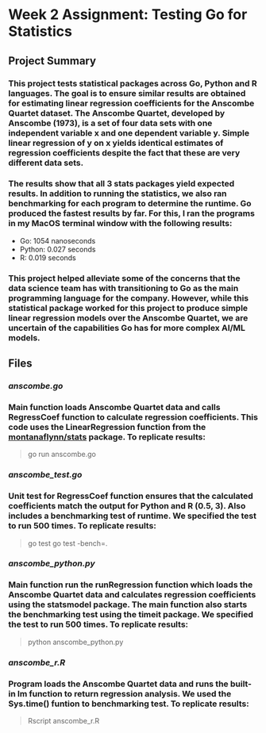 # Week 2 Assignment: Testing Go for Statistics

## Project Summary

### This project tests statistical packages across Go, Python and R languages. The goal is to ensure similar results are obtained for estimating linear regression coefficients for the Anscombe Quartet dataset. The Anscombe Quartet, developed by Anscombe (1973), is a set of four data sets with one independent variable x and one dependent variable y. Simple linear regression of y on x yields identical estimates of regression coefficients despite the fact that these are very different data sets.

### The results show that all 3 stats packages yield expected results. In addition to running the statistics, we also ran benchmarking for each program to determine the runtime. Go produced the fastest results by far. For this, I ran the programs in my MacOS terminal window with the following results:
- Go: 1054 nanoseconds
- Python: 0.027 seconds
- R: 0.019 seconds

### This project helped alleviate some of the concerns that the data science team has with transitioning to Go as the main programming language for the company. However, while this statistical package worked for this project to produce simple linear regression models over the Anscombe Quartet, we are uncertain of the capabilities Go has for more complex AI/ML models.

## Files

### *anscombe.go*
### Main function loads Anscombe Quartet data and calls RegressCoef function to calculate regression coefficients. This code uses the LinearRegression function from the [montanaflynn/stats](https://github.com/montanaflynn/stats) package. To replicate results:

> go run anscombe.go

### *anscombe_test.go*
### Unit test for RegressCoef function ensures that the calculated coefficients match the output for Python and R (0.5, 3). Also includes a benchmarking test of runtime. We specified the test to run 500 times. To replicate results:

> go test
> go test -bench=.

### *anscombe_python.py*
### Main function run the runRegression function which loads the Anscombe Quartet data and calculates regression coefficients using the statsmodel package. The main function also starts the benchmarking test using the timeit package. We specified the test to run 500 times. To replicate results:

> python anscombe_python.py

### *anscombe_r.R*
### Program loads the Anscombe Quartet data and runs the built-in lm function to return regression analysis. We used the Sys.time() funtion to benchmarking test. To replicate results:

> Rscript anscombe_r.R
